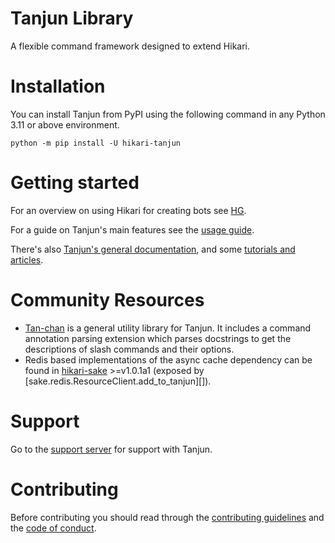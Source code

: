 # Tanjun Library

A flexible command framework designed to extend Hikari.

# Installation

You can install Tanjun from PyPI using the following command in any Python 3.11 or above environment.

```
python -m pip install -U hikari-tanjun
```

# Getting started

For an overview on using Hikari for creating bots see [HG](https://hg.cursed.solutions/).

For a guide on Tanjun's main features see the [usage guide](https://tanjun.cursed.solutions/usage/).

There's also [Tanjun's general documentation](https://tanjun.cursed.solutions/), and some
[tutorials and articles](https://patchwork.systems/programming/hikari-discord-bot/index.html).

# Community Resources

* [Tan-chan](https://tanchan.cursed.solutions/) is a general utility library for
  Tanjun. It includes a command annotation parsing extension which parses docstrings to
  get the descriptions of slash commands and their options.
* Redis based implementations of the async cache dependency can be found in
  [hikari-sake](https://sake.cursed.solutions/) \>=v1.0.1a1 (exposed by
  [sake.redis.ResourceClient.add_to_tanjun][]).

# Support

Go to the [support server](https://discord.gg/bZ7BrYJ63g) for support with Tanjun.

# Contributing

Before contributing you should read through the
[contributing guidelines](https://github.com/FasterSpeeding/Tanjun/blob/master/CONTRIBUTING.md) and
the [code of conduct](https://github.com/FasterSpeeding/Tanjun/blob/master/CODE_OF_CONDUCT.md).
